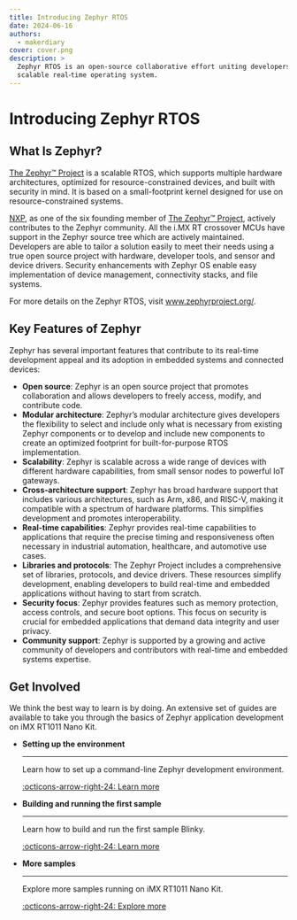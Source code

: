 ```yaml
---
title: Introducing Zephyr RTOS
date: 2024-06-16
authors:
  - makerdiary
cover: cover.png
description: >
  Zephyr RTOS is an open-source collaborative effort uniting developers and users in building a best-in-class small,
  scalable real⁃time operating system.
---
```


# Introducing Zephyr RTOS

## What Is Zephyr?

[The Zephyr™ Project] is a scalable RTOS, which supports multiple hardware architectures, optimized for resource-constrained devices, and built with security in mind. It is based on a small-footprint kernel designed for use on
resource-constrained systems.

[NXP], as one of the six founding member of [The Zephyr™ Project], actively contributes to the Zephyr community. All the i.MX RT crossover MCUs have support in the Zephyr source tree which are actively maintained. Developers are able
to tailor a solution easily to meet their needs using a true open source project with hardware, developer tools, and sensor and device drivers. Security enhancements with Zephyr OS enable easy implementation of device management, connectivity stacks, and file systems.

For more details on the Zephyr RTOS, visit www.zephyrproject.org/.

## Key Features of Zephyr

Zephyr has several important features that contribute to its real-time development appeal and its adoption in embedded systems and connected devices:

* __Open source__: Zephyr is an open source project that promotes collaboration and allows developers to freely access, modify, and contribute code.
* __Modular architecture__: Zephyr’s modular architecture gives developers the flexibility to select and include only what is necessary from existing Zephyr components or to develop and include new components to create an optimized footprint for built-for-purpose RTOS implementation.
* __Scalability__: Zephyr is scalable across a wide range of devices with different hardware capabilities, from small sensor nodes to powerful IoT gateways.
* __Cross-architecture support__: Zephyr has broad hardware support that includes various architectures, such as Arm, x86, and RISC-V, making it compatible with a spectrum of hardware platforms. This simplifies development and promotes interoperability.
* __Real-time capabilities__: Zephyr provides real-time capabilities to applications that require the precise timing and responsiveness often necessary in industrial automation, healthcare, and automotive use cases.
* __Libraries and protocols__: The Zephyr Project includes a comprehensive set of libraries, protocols, and device drivers. These resources simplify development, enabling developers to build real-time and embedded applications without having to start from scratch.
* __Security focus__: Zephyr provides features such as memory protection, access controls, and secure boot options. This focus on security is crucial for embedded applications that demand data integrity and user privacy.
* __Community support__: Zephyr is supported by a growing and active community of developers and contributors with real-time and embedded systems expertise.

## Get Involved

We think the best way to learn is by doing. An extensive set of guides are available to take you through the basics of Zephyr application development on iMX RT1011 Nano Kit.

<div class="grid cards" markdown>

-   __Setting up the environment__

    ---

    Learn how to set up a command-line Zephyr development environment.

    [:octicons-arrow-right-24: Learn more](../../../guides/zephyr/setup.md)

-   __Building and running the first sample__

    ---

    Learn how to build and run the first sample Blinky.

    [:octicons-arrow-right-24: Learn more](../../../guides/zephyr/building.md)

-   __More samples__

    ---

    Explore more samples running on iMX RT1011 Nano Kit.

    [:octicons-arrow-right-24: Explore more](../../../guides/zephyr/samples/index.md)

</div>



[The Zephyr™ Project]: https://www.zephyrproject.org/
[NXP]: https://www.nxp.com/
